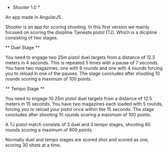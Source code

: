 * Shooter 1.0 *

An app made in AngularJS.

Shooter is an app for scoring shooting. In this first version we mainly focused on scoring the disipline Tjeneste pistol (TJ). Which is a dicipline consisting of two stages.

** Duel Stage **

You need to engage two 25m pistol duel targets from a distance of 12.5 meters in 4 seconds. This is repeated 5 times with a pause of 7 seconds. You have two magazines, one with 6 rounds and one with 4 rounds forcing you to reload in one of the pauses. The stage concludes after shooting 10 rounds scoring a maximum of 100 points.

** Tempo Stage **

You need to engage 10 25m pistol duel targets from a distance of 12.5 meters in 15 seconds. You have two magazines each loaded with 5 rounds, forcing you to reload your pistol once within the 15 seconds. The stage concludes after shooting 10 rounds scoring a maximum of 100 points.

A TJ pistol match consists of 3 duel and 3 tempo stages, shooting 60 rounds scoring a maximum of 600 points.

Normally duel and tempo stages are scored shot and scored as one, scoring 30 shots at a time.